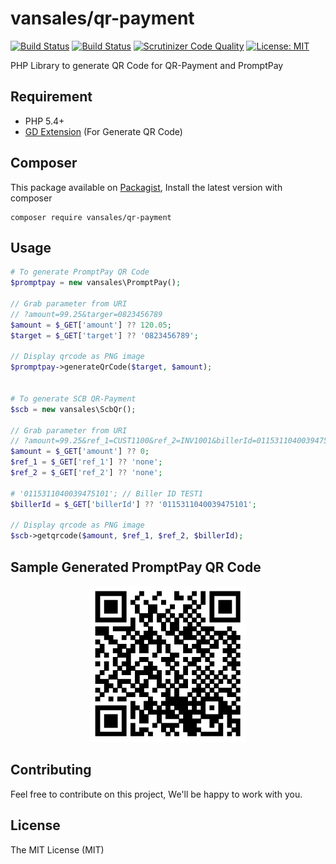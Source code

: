 # vansales/qr-payment
[![Build Status](https://travis-ci.org/vansales/qr-payment.svg?branch=master)](https://travis-ci.org/vansales/qr-payment)
[![Build Status](https://scrutinizer-ci.com/g/vansales/qr-payment/badges/build.png?b=master)](https://scrutinizer-ci.com/g/vansales/qr-payment/build-status/master)
[![Scrutinizer Code Quality](https://scrutinizer-ci.com/g/vansales/qr-payment/badges/quality-score.png?b=master)](https://scrutinizer-ci.com/g/vansales/qr-payment/?branch=master)
[![License: MIT](https://img.shields.io/badge/License-MIT-green.svg)](https://opensource.org/licenses/MIT)

PHP Library to generate QR Code for QR-Payment and PromptPay

## Requirement
- PHP 5.4+
- [GD Extension](http://php.net/manual/en/book.image.php) (For Generate QR Code)

## Composer
This package available on [Packagist](https://packagist.org/packages/vansales/qr-payment), Install the latest version with composer 

```
composer require vansales/qr-payment
```

## Usage

```php
# To generate PromptPay QR Code
$promptpay = new vansales\PromptPay();

// Grab parameter from URI
// ?amount=99.25&targer=0823456789
$amount = $_GET['amount'] ?? 120.05;
$target = $_GET['target'] ?? '0823456789';

// Display qrcode as PNG image
$promptpay->generateQrCode($target, $amount);


# To generate SCB QR-Payment
$scb = new vansales\ScbQr();

// Grab parameter from URI
// ?amount=99.25&ref_1=CUST1100&ref_2=INV1001&billerId=0115311040039475101
$amount = $_GET['amount'] ?? 0;
$ref_1 = $_GET['ref_1'] ?? 'none';
$ref_2 = $_GET['ref_2'] ?? 'none';

# '0115311040039475101'; // Biller ID TEST1
$billerId = $_GET['billerId'] ?? '0115311040039475101'; 

// Display qrcode as PNG image
$scb->getqrcode($amount, $ref_1, $ref_2, $billerId);
```

## Sample Generated PromptPay QR Code
<p align="center">
  <img src="images/promptpay.png" width="250" />
</p>

## Contributing
Feel free to contribute on this project, We'll be happy to work with you.

## License
The MIT License (MIT)
